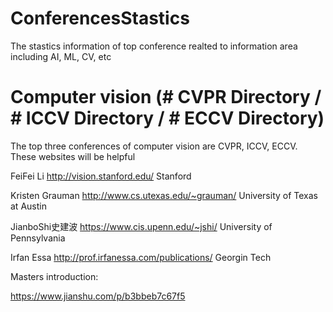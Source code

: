 # ConferencesStastics
The stastics information of top conference realted to information area including AI, ML, CV, etc

# Computer vision (# CVPR Directory / # ICCV Directory / # ECCV Directory)
  The top three conferences of computer vision are CVPR, ICCV, ECCV. These websites will be helpful 
  
  FeiFei Li            http://vision.stanford.edu/                         Stanford

  Kristen Grauman      http://www.cs.utexas.edu/~grauman/                  University of Texas at Austin

  JianboShi史建波       https://www.cis.upenn.edu/~jshi/                    University of Pennsylvania

  Irfan Essa           http://prof.irfanessa.com/publications/             Georgin Tech
  
  
  
  Masters introduction:
  
  https://www.jianshu.com/p/b3bbeb7c67f5


